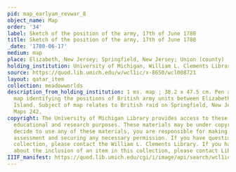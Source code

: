 ```yaml
---
pid: map_earlyam_revwar_8
object_name: Map
order: '34'
label: Sketch of the position of the army, 17th of June 1780
title: Sketch of the position of the army, 17th of June 1780
_date: '1780-06-17'
medium: map
place: Elizabeth, New Jersey; Springfield, New Jersey; Union (county)
holding_institution: University of Michigan, William L. Clements Library
source: https://quod.lib.umich.edu/w/wcl1ic/x-8650/wcl008721
layout: qatar_item
collection: meadowworlds
description_from_holding_institution: 1 ms. map ; 38.2 x 47.5 cm. Pen and ink topographical
  map identifying the positions of British army units between Elizabeth Town and Staten
  Island. Subject of map relates to British raid on Springfield, New Jersey. Clinton
  Maps 242.
copyright: The University of Michigan Library provides access to these materials for
  educational and research purposes. These materials may be under copyright. If you
  decide to use any of these materials, you are responsible for making your own legal
  assessment and securing any necessary permission. If you have questions about the
  collection, please contact the William L. Clements Library. If you have concerns
  about the inclusion of an item in this collection, please contact Library IT.
IIIF_manifest: https://quod.lib.umich.edu/cgi/i/image/api/search/wcl1ic:8650
---
```

